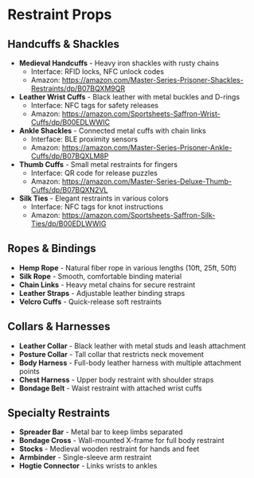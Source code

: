 # Restraint Props

## Handcuffs & Shackles
- **Medieval Handcuffs** - Heavy iron shackles with rusty chains
  - Interface: RFID locks, NFC unlock codes
  - Amazon: https://amazon.com/Master-Series-Prisoner-Shackles-Restraints/dp/B07BQXM9QR
- **Leather Wrist Cuffs** - Black leather with metal buckles and D-rings
  - Interface: NFC tags for safety releases
  - Amazon: https://amazon.com/Sportsheets-Saffron-Wrist-Cuffs/dp/B00EDLWWIC
- **Ankle Shackles** - Connected metal cuffs with chain links
  - Interface: BLE proximity sensors
  - Amazon: https://amazon.com/Master-Series-Prisoner-Ankle-Cuffs/dp/B07BQXLM8P
- **Thumb Cuffs** - Small metal restraints for fingers
  - Interface: QR code for release puzzles
  - Amazon: https://amazon.com/Master-Series-Deluxe-Thumb-Cuffs/dp/B07BQXN2VL
- **Silk Ties** - Elegant restraints in various colors
  - Interface: NFC tags for knot instructions
  - Amazon: https://amazon.com/Sportsheets-Saffron-Silk-Ties/dp/B00EDLWWIG

## Ropes & Bindings
- **Hemp Rope** - Natural fiber rope in various lengths (10ft, 25ft, 50ft)
- **Silk Rope** - Smooth, comfortable binding material
- **Chain Links** - Heavy metal chains for secure restraint
- **Leather Straps** - Adjustable leather binding straps
- **Velcro Cuffs** - Quick-release soft restraints

## Collars & Harnesses
- **Leather Collar** - Black leather with metal studs and leash attachment
- **Posture Collar** - Tall collar that restricts neck movement
- **Body Harness** - Full-body leather harness with multiple attachment points
- **Chest Harness** - Upper body restraint with shoulder straps
- **Bondage Belt** - Waist restraint with attached wrist cuffs

## Specialty Restraints
- **Spreader Bar** - Metal bar to keep limbs separated
- **Bondage Cross** - Wall-mounted X-frame for full body restraint
- **Stocks** - Medieval wooden restraint for hands and feet
- **Armbinder** - Single-sleeve arm restraint
- **Hogtie Connector** - Links wrists to ankles